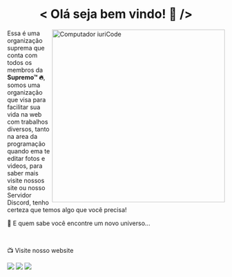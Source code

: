 <h1 align="center"> < Olá seja bem vindo! 👋 /></h1>
<img src="https://raw.githubusercontent.com/MicaelliMedeiros/micaellimedeiros/master/image/computer-illustration.png" min-width="400px" max-width="400px" width="400px" align="right" alt="Computador iuriCode">

<p align="left"> 
   Essa é uma organização suprema que conta com todos os membros da <strong>Supremo™ 🔥</strong>, somos uma organização que visa para facilitar sua vida na web com trabalhos diversos, tanto na area da programação quando ema te editar fotos e videos, para saber mais visite nossos site ou nosso Servidor Discord, tenho certeza que temos algo que você precisa!
   
   👀 E quem sabe você encontre um novo universo...</p>
   <br>
<p align="left">
  📺 Visite nosso website
</p>

<p align="left">

  <a href="https://discord.gg/cyTSJHND9w" alt="Discord">
  <img src="https://img.shields.io/badge/-Discord-3b5998?style=flat-square&labelColor=3b5998&logo=discord&logoColor=white&link=LINK-DO-SEU-FACEBOOK"/></a>

  <a href="https://www.instagram.com/supremonft/" alt="Instagram">
  <img src="https://img.shields.io/badge/-Instagram-DF0174?style=flat-square&labelColor=DF0174&logo=instagram&logoColor=white&link=LINK-DO-SEU-INSTAGRAM"/></a>

  <a href="main:supremoservices.suport@gmail.com" alt="WhatsApp">
  <img src="https://img.shields.io/badge/-Gmail-FF0000?style=flat-square&labelColor=FF0000&logo=gmail&logoColor=white&link=LINK-DO-SEU-EMAIL"/></a>
</p>

